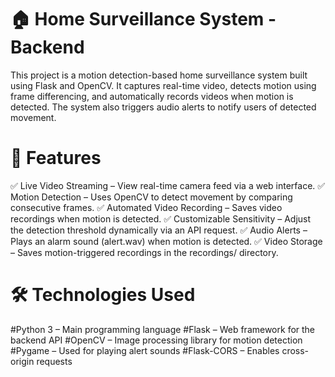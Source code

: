 # 🏠 Home Surveillance System - Backend
This project is a motion detection-based home surveillance system built using Flask and OpenCV. It captures real-time video, detects motion using frame differencing, and automatically records videos when motion is detected. The system also triggers audio alerts to notify users of detected movement.

# 📌 Features
✅ Live Video Streaming – View real-time camera feed via a web interface.
✅ Motion Detection – Uses OpenCV to detect movement by comparing consecutive frames.
✅ Automated Video Recording – Saves video recordings when motion is detected.
✅ Customizable Sensitivity – Adjust the detection threshold dynamically via an API request.
✅ Audio Alerts – Plays an alarm sound (alert.wav) when motion is detected.
✅ Video Storage – Saves motion-triggered recordings in the recordings/ directory.

# 🛠️ Technologies Used
#Python 3 – Main programming language
#Flask – Web framework for the backend API
#OpenCV – Image processing library for motion detection
#Pygame – Used for playing alert sounds
#Flask-CORS – Enables cross-origin requests
